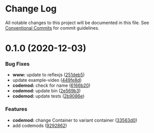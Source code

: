 # Change Log

All notable changes to this project will be documented in this file.
See [Conventional Commits](https://conventionalcommits.org) for commit guidelines.

# 0.1.0 (2020-12-03)


### Bug Fixes

* **www:** update to reflexjs ([251deb5](https://github.com/reflexjs/reflex/commit/251deb5fd6df6c7155eedb401ea1eccc0f9a5ef2))
* update example-video ([449fe8d](https://github.com/reflexjs/reflex/commit/449fe8da1d9b188d66ca1a07d2ec8a457593f2fc))
* **codemod:** check for name ([6166b20](https://github.com/reflexjs/reflex/commit/6166b20eee9b0b18f14fb9d05a87d71b39ffca93))
* **codemod:** update bin ([2e569b3](https://github.com/reflexjs/reflex/commit/2e569b3a41991070b091e19f83dd273671dc4663))
* **codemod:** update tests ([2b9086e](https://github.com/reflexjs/reflex/commit/2b9086e7cd6783898e0fd5c3eef84fbeb72d906e))


### Features

* **codemod:** change Container to variant container ([33563d0](https://github.com/reflexjs/reflex/commit/33563d06087a2c7762a6b26027ef9677acc579c3))
* add codemods ([9292862](https://github.com/reflexjs/reflex/commit/9292862ceb82d81efc1bd64cbcace240d7a40550))
